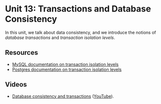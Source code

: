 # Unit 13: Transactions and Database Consistency

In this unit, we talk about data consistency, and we introduce the notions of _database transactions_ and _transaction isolation levels_. 

## Resources

* [MySQL documentation on transaction isolation levels](https://dev.mysql.com/doc/refman/8.0/en/set-transaction.html#set-transaction-isolation-level)
* [Postgres documentation on transaction isolation levels](https://www.postgresql.org/docs/9.5/transaction-iso.html)

## Videos

* [Database consistency and transactions](https://drive.google.com/file/d/1-ARkKz-isr_9MVFRobdVyn4WViouddhN/view?usp=sharing) ([YouTube](https://youtu.be/bcl_6_QP2ow)).
